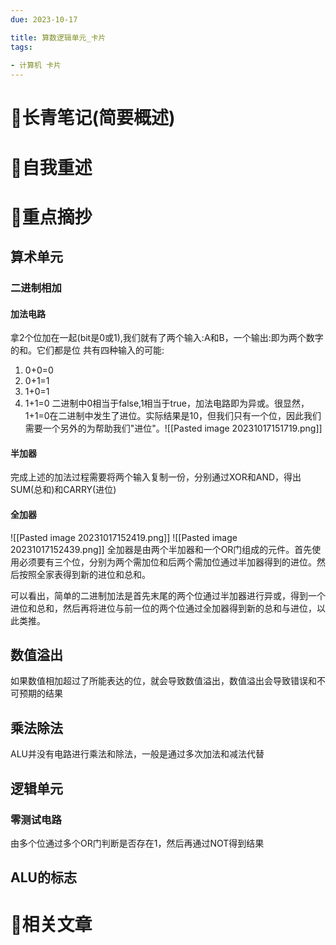 ```yaml
---
due: 2023-10-17 

title: 算数逻辑单元_卡片
tags:
 
- 计算机 卡片
---
```

# 📖长青笔记(简要概述)



# 📘自我重述




# 🍎重点摘抄
## 算术单元
### 二进制相加
#### 加法电路
拿2个位加在一起(bit是0或1),我们就有了两个输入:A和B，一个输出:即为两个数字的和。它们都是位
共有四种输入的可能:
1. 0+0=0
2. 0+1=1
3. 1+0=1
4. 1+1=0
二进制中0相当于false,1相当于true，加法电路即为异或。很显然，1+1=0在二进制中发生了进位。实际结果是10，但我们只有一个位，因此我们需要一个另外的为帮助我们"进位"。![[Pasted image 20231017151719.png]]
#### 半加器
完成上述的加法过程需要将两个输入复制一份，分别通过XOR和AND，得出SUM(总和)和CARRY(进位)

#### 全加器
![[Pasted image 20231017152419.png]]
![[Pasted image 20231017152439.png]]
全加器是由两个半加器和一个OR门组成的元件。首先使用必须要有三个位，分别为两个需加位和后两个需加位通过半加器得到的进位。然后按照全家表得到新的进位和总和。

可以看出，简单的二进制加法是首先末尾的两个位通过半加器进行异或，得到一个进位和总和，然后再将进位与前一位的两个位通过全加器得到新的总和与进位，以此类推。

## 数值溢出
如果数值相加超过了所能表达的位，就会导致数值溢出，数值溢出会导致错误和不可预期的结果

## 乘法除法
ALU并没有电路进行乘法和除法，一般是通过多次加法和减法代替

## 逻辑单元
### 零测试电路
由多个位通过多个OR门判断是否存在1，然后再通过NOT得到结果

## ALU的标志
# 📒相关文章


